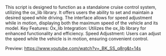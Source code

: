 This script is designed to function as a standalone cruise control system, utilizing the ox_lib library. It offers users the ability to set and maintain a desired speed while driving. The interface allows for speed adjustment while in motion, displaying both the maximum speed of the vehicle and its model. 
Key Features:
Ox_lib Integration:
Utilizes the ox_lib library for enhanced functionality and efficiency.
Speed Adjustment:
Users can adjust the speed while the vehicle is in motion, ensuring convenient control.


Preview: https://www.youtube.com/watch?v=_BK_SS_q8rg&t=14s
